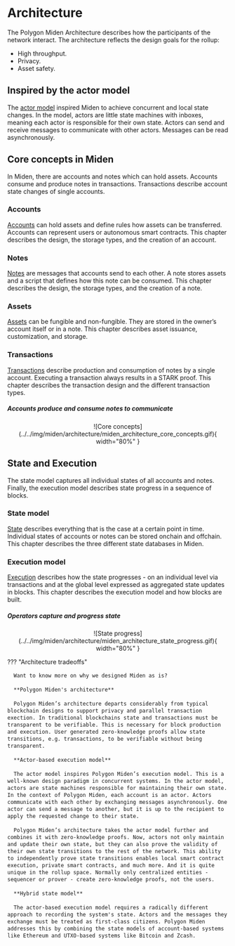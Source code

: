 # Architecture

The Polygon Miden Architecture describes how the participants of the network interact. The architecture reflects the design goals for the rollup:

* High throughput.
* Privacy.
* Asset safety.

## Inspired by the actor model

The [actor model](https://en.wikipedia.org/wiki/Actor_model) inspired Miden to achieve concurrent and local state changes. In the model, actors are little state machines with inboxes, meaning each actor is responsible for their own state. Actors can send and receive messages to communicate with other actors. Messages can be read asynchronously.

## Core concepts in Miden

In Miden, there are accounts and notes which can hold assets. Accounts consume and produce notes in transactions. Transactions describe account state changes of single accounts.

### Accounts

[Accounts](./accounts) can hold assets and define rules how assets can be transferred. Accounts can represent users or autonomous smart contracts. This chapter describes the design, the storage types, and the creation of an account.

### Notes

[Notes](./notes) are messages that accounts send to each other. A note stores assets and a script that defines how this note can be consumed. This chapter describes the design, the storage types, and the creation of a note.

### Assets

[Assets](./assets) can be fungible and non-fungible. They are stored in the owner’s account itself or in a note. This chapter describes asset issuance, customization, and storage.

### Transactions

[Transactions](./transactions) describe production and consumption of notes by a single account. Executing a transaction always results in a STARK proof. This chapter describes the transaction design and the different transaction types.

##### Accounts produce and consume notes to communicate 

<center>
![Core concepts](../../img/miden/architecture/miden_architecture_core_concepts.gif){ width="80%" }
</center>

## State and Execution
The state model captures all individual states of all accounts and notes. Finally, the execution model describes state progress in a sequence of blocks.

### State model
[State](./state) describes everything that is the case at a certain point in time. Individual states of accounts or notes can be stored onchain and offchain. This chapter describes the three different state databases in Miden.

### Execution model
[Execution](./execution) describes how the state progresses - on an individual level via transactions and at the global level expressed as aggregated state updates in blocks. This chapter describes the execution model and how blocks are built.

##### Operators capture and progress state 

<center>
![State progress](../../img/miden/architecture/miden_architecture_state_progress.gif){ width="80%" }
</center>

??? "Architecture tradeoffs"

      Want to know more on why we designed Miden as is?

      **Polygon Miden's architecture**

      Polygon Miden’s architecture departs considerably from typical blockchain designs to support privacy and parallel transaction exection. In traditional blockchains state and transactions must be transparent to be verifiable. This is necessary for block production and execution. User generated zero-knowledge proofs allow state transitions, e.g. transactions, to be verifiable without being transparent. 

      **Actor-based execution model**

      The actor model inspires Polygon Miden’s execution model. This is a well-known design paradigm in concurrent systems. In the actor model, actors are state machines responsible for maintaining their own state. In the context of Polygon Miden, each account is an actor. Actors communicate with each other by exchanging messages asynchronously. One actor can send a message to another, but it is up to the recipient to apply the requested change to their state. 
      
      Polygon Miden’s architecture takes the actor model further and combines it with zero-knowledge proofs. Now, actors not only maintain and update their own state, but they can also prove the validity of their own state transitions to the rest of the network. This ability to independently prove state transitions enables local smart contract execution, private smart contracts, and much more. And it is quite unique in the rollup space. Normally only centralized entities - sequencer or prover - create zero-knowledge proofs, not the users. 

      **Hybrid state model**

      The actor-based execution model requires a radically different approach to recording the system's state. Actors and the messages they exchange must be treated as first-class citizens. Polygon Miden addresses this by combining the state models of account-based systems like Ethereum and UTXO-based systems like Bitcoin and Zcash.

